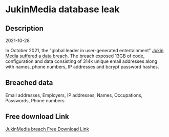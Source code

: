 # JukinMedia database leak

## Description

2021-10-28

In October 2021, the &quot;global leader in user-generated entertainment&quot; <a href="https://www.databreaches.net/jukin-media-hacked-and-data-dumped-while-company-claims-a-password-reset-is-required-due-to-a-security-upgrade/" target="_blank" rel="noopener">Jukin Media suffered a data breach</a>. The breach exposed 13GB of code, configuration and data consisting of 314k unique email addresses along with names, phone numbers, IP addresses and bcrypt password hashes.

## Breached data

Email addresses, Employers, IP addresses, Names, Occupations, Passwords, Phone numbers

## Free download Link

[JukinMedia breach Free Download Link](https://link-to.net/1229997/253.9538550367144/dynamic/?r=aHR0cHM6Ly93d3cubWVkaWFmaXJlLmNvbS92aWV3LzY0UnQ1ZEZXTXdoTVVaOC9qdWtpbm1lZGlhLmNvbS9maWxl)
